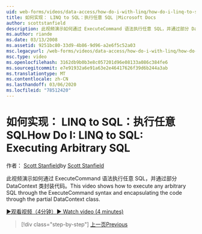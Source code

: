 ```yaml
---
uid: web-forms/videos/data-access/how-do-i-with-linq/how-do-i-linq-to-sql-executing-arbitrary-sql
title: 如何实现： LINQ to SQL：执行任意 SQL |Microsoft Docs
author: scottstanfield
description: 此视频演示如何通过 ExecuteCommand 语法执行任意 SQL，并通过部分 DataContext 类封装代码。
ms.author: riande
ms.date: 03/13/2008
ms.assetid: 9251bc80-33d9-4b86-9d96-a2e6f5c52a03
msc.legacyurl: /web-forms/videos/data-access/how-do-i-with-linq/how-do-i-linq-to-sql-executing-arbitrary-sql
msc.type: video
ms.openlocfilehash: 3162db9b0b3e8c057201d96e08133a086c384fe6
ms.sourcegitcommit: e7e91932a6e91a63e2e46417626f39d6b244a3ab
ms.translationtype: MT
ms.contentlocale: zh-CN
ms.lasthandoff: 03/06/2020
ms.locfileid: "78512420"
---
```

# <a name="how-do-i-linq-to-sql-executing-arbitrary-sql"></a><span data-ttu-id="5a0aa-103">如何实现： LINQ to SQL：执行任意 SQL</span><span class="sxs-lookup"><span data-stu-id="5a0aa-103">How Do I: LINQ to SQL: Executing Arbitrary SQL</span></span>

<span data-ttu-id="5a0aa-104">作者： [Scott Stanfield](https://github.com/scottstanfield)</span><span class="sxs-lookup"><span data-stu-id="5a0aa-104">by [Scott Stanfield](https://github.com/scottstanfield)</span></span>

<span data-ttu-id="5a0aa-105">此视频演示如何通过 ExecuteCommand 语法执行任意 SQL，并通过部分 DataContext 类封装代码。</span><span class="sxs-lookup"><span data-stu-id="5a0aa-105">This video shows how to execute any arbitrary SQL through the ExecuteCommand syntax and encapsulating the code through the partial DataContext class.</span></span>

[<span data-ttu-id="5a0aa-106">&#9654;观看视频（4分钟）</span><span class="sxs-lookup"><span data-stu-id="5a0aa-106">&#9654; Watch video (4 minutes)</span></span>](https://channel9.msdn.com/Blogs/ASP-NET-Site-Videos/how-do-i-linq-to-sql-executing-arbitrary-sql)

> [!div class="step-by-step"]
> [<span data-ttu-id="5a0aa-107">上一页</span><span class="sxs-lookup"><span data-stu-id="5a0aa-107">Previous</span></span>](how-do-i-linq-to-sql-updating-with-stored-procedures.md)
